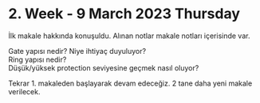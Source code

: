 # 2. Week - 9 March 2023 Thursday

İlk makale hakkında konuşuldu. Alınan notlar makale notları içerisinde var.

Gate yapısı nedir? Niye ihtiyaç duyuluyor?  
Ring yapısı nedir?  
Düşük/yüksek protection seviyesine geçmek nasıl oluyor?  

Tekrar 1. makaleden başlayarak devam edeceğiz. 2 tane daha yeni makale verilecek.